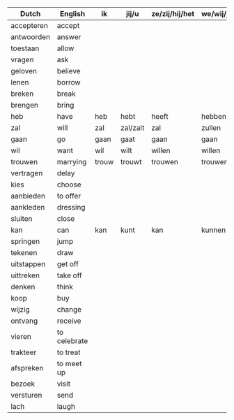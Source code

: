 | Dutch      | English      | ik    | jij/u    | ze/zij/hij/het | we/wij/jullie/u/zij |
|------------|--------------|-------|----------|----------------|---------------------|
| accepteren | accept       |       |          |                |                     |
| antwoorden | answer       |       |          |                |                     |
| toestaan   | allow        |       |          |                |                     |
| vragen     | ask          |       |          |                |                     |
| geloven    | believe      |       |          |                |                     |
| lenen      | borrow       |       |          |                |                     |
| breken     | break        |       |          |                |                     |
| brengen    | bring        |       |          |                |                     |
| heb        | have         | heb   | hebt     | heeft          | hebben              |
| zal        | will         | zal   | zal/zalt | zal            | zullen              |
| gaan       | go           | gaan  | gaat     | gaan           | gaan                |
| wil        | want         | wil   | wilt     | willen         | willen              |
| trouwen    | marrying     | trouw | trouwt   | trouwen        | trouwen             |
| vertragen  | delay        |       |          |                |                     |
| kies       | choose       |       |          |                |                     |
| aanbieden  | to offer     |       |          |                |                     |
| aankleden  | dressing     |       |          |                |                     |
| sluiten    | close        |       |          |                |                     |
| kan        | can          | kan   | kunt     | kan            | kunnen              |
| springen   | jump         |       |          |                |                     |
| tekenen    | draw         |       |          |                |                     |
| uitstappen | get off      |       |          |                |                     |
| uittreken  | take off     |       |          |                |                     |
| denken     | think        |       |          |                |                     |
| koop       | buy          |       |          |                |                     |
| wijzig     | change       |       |          |                |                     |
| ontvang    | receive      |       |          |                |                     |
| vieren     | to celebrate |       |          |                |                     |
| trakteer   | to treat     |       |          |                |                     |
| afspreken  | to meet up   |       |          |                |                     |
| bezoek     | visit        |       |          |                |                     |
| versturen  | send         |       |          |                |                     |
| lach       | laugh        |       |          |                |                     |
